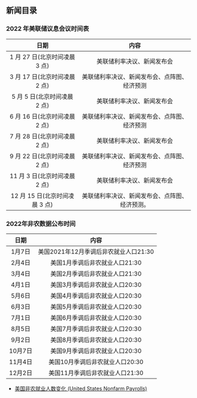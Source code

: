 ## 新闻目录

### 2022 年美联储议息会议时间表

| 日期 | 内容 | 
| :------: | :------: | 
|1 月 27 日(北京时间凌晨 3 点)|美联储利率决议、新闻发布会|
|3 月 17 日(北京时间凌晨 2 点)|美联储利率决议、新闻发布会、点阵图、经济预测|
|5 月 5 日(北京时间凌晨 2 点)|美联储利率决议、新闻发布会|
|6 月 16 日(北京时间凌晨 2 点)|美联储利率决议、新闻发布会、点阵图、经济预测|
|7 月 28 日(北京时间凌晨 2 点)|美联储利率决议、新闻发布会|
|9 月 22 日(北京时间凌晨 2 点)|美联储利率决议、新闻发布会、点阵图、经济预测|
|11 月 3 日(北京时间凌晨 2 点)|美联储利率决议、新闻发布会|
|12 月 15 日(北京时间凌晨 3 点)|美联储利率决议、新闻发布会、点阵图、经济预测。|

### 2022年非农数据公布时间

| 日期 | 内容 | 
| :------: | :------: | 
| 1月7日 | 美国2021年12月季调后非农就业人口21:30 |
| 2月4日 | 美国1月季调后非农就业人口21:30 |
| 3月4日 | 美国2月季调后非农就业人口21:30 |
| 4月1日 | 美国3月季调后非农就业人口20:30 |
| 5月6日 | 美国4月季调后非农就业人口20:30 |
| 6月3日 | 美国5月季调后非农就业人口20:30 |
| 7月1日 | 美国6月季调后非农就业人口20:30 |
| 8月5日 | 美国7月季调后非农就业人口20:30 |
| 9月2日 | 美国8月季调后非农就业人口20:30 |
| 10月7日 | 美国9月季调后非农就业人口20:30 |
| 11月4日 | 美国10月季调后非农就业人口20:30 |
| 12月2日 | 美国11月季调后非农就业人口21:30 |

* [美国非农就业人数变化 (United States Nonfarm Payrolls)](https://www.mql5.com/zh/economic-calendar/united-states/nonfarm-payrolls )